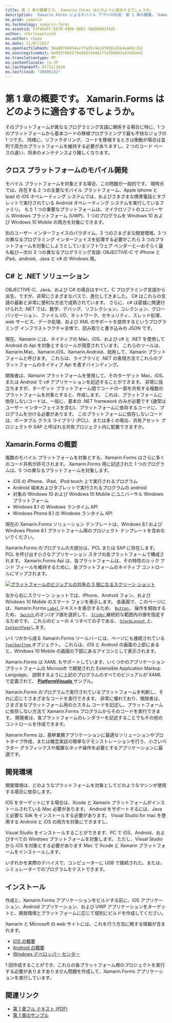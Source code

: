 ```yaml
---
title: 第 1 章の概要です。 Xamarin.Forms はどのように適合するでしょうか。
description: 'Xamarin.Forms によるモバイル アプリの作成: 第 1 章の概要。 Xamarin.Forms はどのように適合するでしょうか。'
ms.prod: xamarin
ms.technology: xamarin-forms
ms.assetid: F3F864FF-EE70-49D0-90D1-388889037625
author: charlespetzold
ms.author: chape
ms.date: 11/07/2017
ms.openlocfilehash: 58a8976b054ac7fad5c4e24f0561d1b4e468c1b2
ms.sourcegitcommit: 6e955f6851794d58334d41f7a550d93a47e834d2
ms.translationtype: MT
ms.contentlocale: ja-JP
ms.lasthandoff: 07/12/2018
ms.locfileid: "38995132"
---
```

# <a name="summary-of-chapter-1-how-does-xamarinforms-fit-in"></a>第 1 章の概要です。 Xamarin.Forms はどのように適合するでしょうか。

そのプラットフォームが異なるプログラミング言語に関係する場合に特に、1 つのプラットフォームから基本コードの移植プログラミングで最も不快なジョブの 1 つです。 同様に、リファクタリング、コードを移植するときは衝動が場合は並列で両方のプラットフォームを維持する必要がありますし、2 つのコード ベースの違い、将来のメンテナンスより難しくなります。

## <a name="cross-platform-mobile-development"></a>クロス プラットフォームのモバイル開発

モバイル プラットフォームを対象とする場合、この問題が一般的です。 現時点では、存在する 2 つの主要なモバイル プラットフォーム、Apple Iphone と Ipad の iOS オペレーティング システムでは、およびさまざまな携帯電話とタブレットで実行されている Android オペレーティング システムを実行しているファミリ。 もう 1 つの重要なプラットフォームは、マイクロソフトのユニバーサル Windows プラットフォーム (UWP)、1 つのプログラムを Windows 10 および Windows 10 Mobile の両方を対象にできます。

別のユーザー インターフェイスのパラダイム、3 つのさまざまな開発環境、3 つの異なるプログラミング インターフェイスを処理する必要がこれら 3 つのプラットフォームを対象にしようとしているソフトウェア ベンダーと&mdash;おそらく最も転び&mdash;次の 3 つの異なるプログラミング言語: OBJECTIVE-C で iPhone と iPad、android、Java と c# の Windows 用。

## <a name="the-c-and-net-solution"></a>C# と .NET ソリューション

OBJECTIVE-C、Java、および C# の場合はすべて、C プログラミング言語から派生、ですが、非常にさまざまなパスで、進化してきました。 C# はこれらの言語の最新と非常に便利な方法で成熟されています。 さらに、c# は密接に関連付けられた .NET では、数学、デバッグ、リフレクション、コレクション、グローバリゼーション、ファイル I/O、ネットワーク、セキュリティ、スレッド処理、web サービス、データ処理、および XML のサポートを提供するというプログラミング インフラストラクチャ全体で、読み取りと書き込みの JSON です。

現在、Xamarin には、ネイティブの Mac、iOS、および c# と .NET を使用して Android の Api を対象とするツールが用意されています。 これらのツールは、Xamarin.Mac、Xamarin.iOS、Xamarin.Android、総称して、Xamarin プラットフォームと呼びます。 これらは、ライブラリと .NET の表現方法でこれらのプラットフォームのネイティブ Api を表すバインディング。

開発者は、Xamarin プラットフォームを使用して、そのターゲット Mac、iOS、または Android で c# アプリケーションを記述することができます。 非常に役立ちますが、ターゲット プラットフォーム間でコードの一部を共有する複数のプラットフォームを対象とすると、作成します。 これは、プラットフォームに依存しないコードは、一般に、基本の .NET framework のみが必要です (通常はユーザー インターフェイスを含む)、プラットフォームに依存するコードに、プログラムを分ける必要があります。 このプラットフォームに依存しないコードは、ポータブル クラス ライブラリ (PCL)、または多くの場合、共有アセット プロジェクトや SAP と呼ばれる共有プロジェクト内に配置できますか。

## <a name="introducing-xamarinforms"></a>Xamarin.Forms の概要

複数のモバイル プラットフォームを対象とする、Xamarin.Forms はさらに多くのコード共有が許可されます。 Xamarin.Forms 用に記述された 1 つのプログラムは、5 つの異なるプラットフォームを対象します。

- iOS の iPhone、iPad、iPod touch 上で実行されるプログラム
- Android 端末およびタブレットで実行されるプログラムの android
- 対象の Windows 10 および Windows 10 Mobile にユニバーサル Windows プラットフォーム
- Windows 8.1 の Windows ランタイム API
- Windows Phone 8.1 の Windows ランタイム API

現在の Xamarin.Forms ソリューション テンプレートは、Windows 8.1 および Windows Phone 8.1 プラットフォーム用のプロジェクト テンプレートを含めないでください。

Xamarin.Forms のプログラムの大部分は、PCL または SAP に存在します。 PCL を呼び出す小さなアプリケーション スタブの各プラットフォームで構成されます。 Xamarin.Forms Api は、各プラットフォームは、その特性のルック アンド フィールを維持するために、各プラットフォームのネイティブ コントロールにマップされます。

[![プラットフォームのビジュアルの共有の 3 倍になるスクリーン ショット](images/ch01fg03-small.png "Xamarin.Forms Controls on Each Platform")](images/ch01fg03-large.png#lightbox "Xamarin.Forms Controls on Each Platform")

左から右にスクリーン ショットでは、iPhone、Android フォン、および Windows 10 Mobile のスマート フォンを表示します。 各画面で、このページには、Xamarin.Forms [ `Label` ](xref:Xamarin.Forms.Label)テキストを表示するため、 [ `Button` ](xref:Xamarin.Forms.Button) 、操作を開始するため、 [ `Switch` ](xref:Xamarin.Forms.Switch)のオン/オフ値を選択して、 [ `Slider` ](xref:Xamarin.Forms.Slider)継続的な範囲内の値を指定するためです。 これらのビューの 4 つすべての子である、 [ `StackLayout` ](xref:Xamarin.Forms.StackLayout)上、 [ `ContentPage`](xref:Xamarin.Forms.ContentPage)します。

いくつかから成る Xamarin.Forms ツールバーには、ページにも接続されている[ `ToolbarItem` ](xref:Xamarin.Forms.ToolbarItem)オブジェクト。 これらは、iOS と Android の画面の上部にあると、Windows 10 Mobile の画面の下部にあるアイコンとして表示されます。

Xamarin.Forms は XAML もサポートしています、いくつかのアプリケーション プラットフォームの Microsoft で開発された Extensible Application Markup Language。 説明するように上記のプログラムのすべてのビジュアルが XAML で定義されて、 [ **PlatformVisuals** ](https://github.com/xamarin/xamarin-forms-book-samples/tree/master/Chapter01/PlatformVisuals)サンプル。

Xamarin.Forms のプログラムで実行されているプラットフォームを判断し、それに応じてさまざまなコードを実行できます。 非常に優れており、開発者は、さまざまなプラットフォーム用のカスタム コードを記述し、プラットフォームに依存しない方法で Xamarin.Forms プログラムからそのコードを実行できます。 開発者は、各プラットフォームのレンダラーを記述することでもその他のコントロールを作成できます。

Xamarin.Forms は、基幹業務アプリケーションに最適なソリューションやプロトタイプ作成、または概念実証の簡単なデモンストレーションを行う、小さいベクター グラフィックスや複雑なタッチ操作を必要とするアプリケーションに最適です。

## <a name="your-development-environment"></a>開発環境

開発環境は、どのようなプラットフォームを対象としてどのようなマシンが使用する場合に依存します。

IOS をターゲットにする場合は、Xcode と Xamarin プラットフォームがインストールされている Mac 必要があります。 Android をサポートするには、Java と必要な Sdk をインストールする必要があります。 Visual Studio for mac を使用する Android と iOS の両方を対象にできますし、

Visual Studio をインストールすることができます、PC で iOS、Android、およびすべての Windows プラットフォームを対象します。 ただし、Visual Studio から iOS を対象とする必要があります Mac で Xcode と Xamarin プラットフォームをインストールします。

いずれかを実際のデバイスで、コンピューターに USB で接続された、または、シミュレーターでのプログラムをテストできます。

## <a name="installation"></a>インストール

作成と、Xamarin.Forms アプリケーションをビルドする前に、iOS アプリケーション、Android アプリケーション、および UWP アプリケーションをターゲットと、開発環境とプラットフォームに応じて個別にビルドを作成してください。

Xamarin と Microsoft の web サイトには、これを行う方法に関する情報が含まれます。

- [IOS の概要](~/ios/get-started/index.md)
- [Android の概要](~/android/get-started/index.md)
- [Windows デベロッパー センター](http://dev.windows.com)

1 回作成することができ、これらの各プラットフォーム用のプロジェクトを実行する必要がありますありません問題を作成して、Xamarin.Forms アプリケーションを実行しています。



## <a name="related-links"></a>関連リンク

- [第 1 章フル テキスト (PDF)](https://download.xamarin.com/developer/xamarin-forms-book/XamarinFormsBook-Ch01-Apr2016.pdf)
- [第 1 章のサンプル](https://github.com/xamarin/xamarin-forms-book-samples/tree/master/Chapter01)
